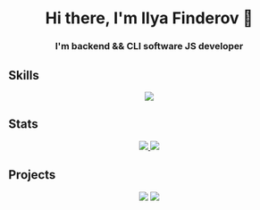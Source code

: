 <h1 align="center">Hi there, I'm Ilya Finderov 👋</h1>
<h3 align="center">I'm backend && CLI software JS developer</h3>

## Skills

<p align="center">
    <a href="#">
        <img src="https://skillicons.dev/icons?i=js,expressjs,nodejs,github,apple,bash,cpp">
    </a>
</p>


## Stats
<p align="center">
    <a href="https://github.com/finderfail?tab=repositories">
        <img src="https://github-readme-stats.vercel.app/api?username=finderfail&theme=onedark&hide_border=true&count_private=true&hide_rank=true&hide=issues&show_icons=true&line_height=24&card_width=399&custom_title=Stats"/>
        <img src="https://github-readme-stats.vercel.app/api/top-langs/?username=finderfail&theme=onedark&count_private=true&hide_border=true&layout=compact&card_width=399">
    </a>
</p>

## Projects
<p align="center">
    <a href="https://github.com/finderfail/LDK"><img src="https://github-readme-stats.vercel.app/api/pin/?username=finderfail&theme=onedark&hide_border=true&repo=LDK"></a>
    <a href="https://github.com/finderfail/LexiaEngine2"><img src="https://github-readme-stats.vercel.app/api/pin/?username=finderfail&theme=onedark&hide_border=true&repo=LexiaEngine2"></a>
    
</p>

